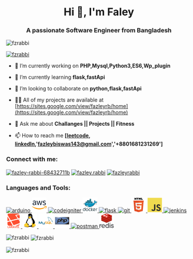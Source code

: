 <h1 align="center">Hi 👋, I'm Faley</h1>
<h3 align="center">A passionate Software Engineer from Bangladesh</h3>

<p align="left"> <img src="https://komarev.com/ghpvc/?username=fzrabbi&label=Profile%20views&color=0e75b6&style=flat" alt="fzrabbi" /> </p>

<p align="left"> <a href="https://github.com/ryo-ma/github-profile-trophy"><img src="https://github-profile-trophy.vercel.app/?username=fzrabbi&row=1&theme=onedark" alt="fzrabbi" /></a> </p>

- 🔭 I’m currently working on **PHP,Mysql,Python3,ES6,Wp_plugin**

- 🌱 I’m currently learning **flask,fastApi**

- 👯 I’m looking to collaborate on **python,flask,fastApi**

- 👨‍💻 All of my projects are available at [https://sites.google.com/view/fazleyrb/home](https://sites.google.com/view/fazleyrb/home)

- 💬 Ask me about **Challanges || Projects || Fitness**

- 📫 How to reach me **[<a href="https://leetcode.com/FazleyRabbi/">leetcode</a>, <a href="https://www.linkedin.com/in/fazley-rabbi-68432711b/">linkedIn</a>,'fazleybiswas143@gmail.com','+8801681231269']**

<h3 align="left">Connect with me:</h3>
<p align="left">
<a href="https://linkedin.com/in/fazley-rabbi-68432711b" target="blank"><img align="center" src="https://raw.githubusercontent.com/rahuldkjain/github-profile-readme-generator/master/src/images/icons/Social/linked-in-alt.svg" alt="fazley-rabbi-68432711b" height="30" width="40" /></a>
<a href="https://fb.com/fazley.rabbi" target="blank"><img align="center" src="https://raw.githubusercontent.com/rahuldkjain/github-profile-readme-generator/master/src/images/icons/Social/facebook.svg" alt="fazley.rabbi" height="30" width="40" /></a>
<a href="https://www.leetcode.com/fazleyrabbi" target="blank"><img align="center" src="https://raw.githubusercontent.com/rahuldkjain/github-profile-readme-generator/master/src/images/icons/Social/leet-code.svg" alt="fazleyrabbi" height="30" width="40" /></a>
</p>

<h3 align="left">Languages and Tools:</h3>
<p align="left"> <a href="https://www.arduino.cc/" target="_blank" rel="noreferrer"> <img src="https://cdn.worldvectorlogo.com/logos/arduino-1.svg" alt="arduino" width="40" height="40"/> </a> <a href="https://aws.amazon.com" target="_blank" rel="noreferrer"> <img src="https://raw.githubusercontent.com/devicons/devicon/master/icons/amazonwebservices/amazonwebservices-original-wordmark.svg" alt="aws" width="40" height="40"/> </a> <a href="https://codeigniter.com" target="_blank" rel="noreferrer"> <img src="https://cdn.worldvectorlogo.com/logos/codeigniter.svg" alt="codeigniter" width="40" height="40"/> </a> <a href="https://www.docker.com/" target="_blank" rel="noreferrer"> <img src="https://raw.githubusercontent.com/devicons/devicon/master/icons/docker/docker-original-wordmark.svg" alt="docker" width="40" height="40"/> </a> <a href="https://flask.palletsprojects.com/" target="_blank" rel="noreferrer"> <img src="https://www.vectorlogo.zone/logos/pocoo_flask/pocoo_flask-icon.svg" alt="flask" width="40" height="40"/> </a> <a href="https://git-scm.com/" target="_blank" rel="noreferrer"> <img src="https://www.vectorlogo.zone/logos/git-scm/git-scm-icon.svg" alt="git" width="40" height="40"/> </a> <a href="https://www.w3.org/html/" target="_blank" rel="noreferrer"> <img src="https://raw.githubusercontent.com/devicons/devicon/master/icons/html5/html5-original-wordmark.svg" alt="html5" width="40" height="40"/> </a> <a href="https://developer.mozilla.org/en-US/docs/Web/JavaScript" target="_blank" rel="noreferrer"> <img src="https://raw.githubusercontent.com/devicons/devicon/master/icons/javascript/javascript-original.svg" alt="javascript" width="40" height="40"/> </a> <a href="https://www.jenkins.io" target="_blank" rel="noreferrer"> <img src="https://www.vectorlogo.zone/logos/jenkins/jenkins-icon.svg" alt="jenkins" width="40" height="40"/> </a> <a href="https://laravel.com/" target="_blank" rel="noreferrer"> <img src="https://raw.githubusercontent.com/devicons/devicon/master/icons/laravel/laravel-plain-wordmark.svg" alt="laravel" width="40" height="40"/> </a> <a href="https://www.linux.org/" target="_blank" rel="noreferrer"> <img src="https://raw.githubusercontent.com/devicons/devicon/master/icons/linux/linux-original.svg" alt="linux" width="40" height="40"/> </a> <a href="https://www.mysql.com/" target="_blank" rel="noreferrer"> <img src="https://raw.githubusercontent.com/devicons/devicon/master/icons/mysql/mysql-original-wordmark.svg" alt="mysql" width="40" height="40"/> </a> <a href="https://www.php.net" target="_blank" rel="noreferrer"> <img src="https://raw.githubusercontent.com/devicons/devicon/master/icons/php/php-original.svg" alt="php" width="40" height="40"/> </a> <a href="https://postman.com" target="_blank" rel="noreferrer"> <img src="https://www.vectorlogo.zone/logos/getpostman/getpostman-icon.svg" alt="postman" width="40" height="40"/> </a> <a href="https://redis.io" target="_blank" rel="noreferrer"> <img src="https://raw.githubusercontent.com/devicons/devicon/master/icons/redis/redis-original-wordmark.svg" alt="redis" width="40" height="40"/> </a> </p>

<p><img align="left" src="https://github-readme-stats.vercel.app/api/top-langs?username=fzrabbi&show_icons=true&locale=en&layout=compact" alt="fzrabbi" /></p>

<p>&nbsp;<img align="center" src="https://github-readme-stats.vercel.app/api?username=fzrabbi&show_icons=true&locale=en" alt="fzrabbi" /></p>

<p><img align="center" src="https://github-readme-streak-stats.herokuapp.com/?user=fzrabbi&" alt="fzrabbi" /></p>
